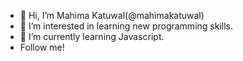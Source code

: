 - 👋 Hi, I’m Mahima Katuwal(@mahimakatuwal)
- 👀 I’m interested in learning new programming skills.
- 🌱 I’m currently learning Javascript.
- Follow me!

<!---
mahimakatuwal/mahimakatuwal is a ✨ special ✨ repository because its `README.md` (this file) appears on your GitHub profile.
You can click the Preview link to take a look at your changes.
--->
